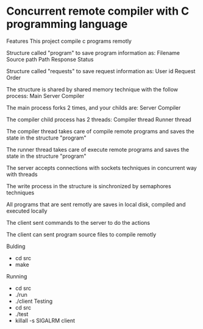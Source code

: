 # Concurrent remote compiler with C programming language

Features
  This project compile c programs remotly

  Structure called "program" to save program information as:
        Filename
        Source path
        Path
        Response
        Status
  
  Structure called "requests" to save request information as:
        User id
        Request Order
        
  The structure is shared by shared memory technique with the follow process:
       Main
       Server
       Compiler
       
  The main process forks 2 times, and your childs are:
      Server
      Compiler
  
  The compiler child process has 2 threads:
      Compiler thread
      Runner thread
   
   The compiler thread takes care of compile remote programs and saves the state in the structure "program"
   
   The runner thread takes care of execute remote programs and saves the state in the structure "program"
   
   The server accepts connections with sockets techniques in concurrent way with threads
   
   The write process in the structure is sinchronized by semaphores techniques
   
   All programs that are sent remotly are saves in local disk, compiled and executed locally
   
   The client sent commands to the server to do the actions
   
   The client can sent program source files to compile remotly



Bulding
  - cd src
  - make
 
 Running
  - cd src
  - ./run
  - ./client
Testing
  - cd src
  - ./test <client numbers>
  - killall -s SIGALRM client
